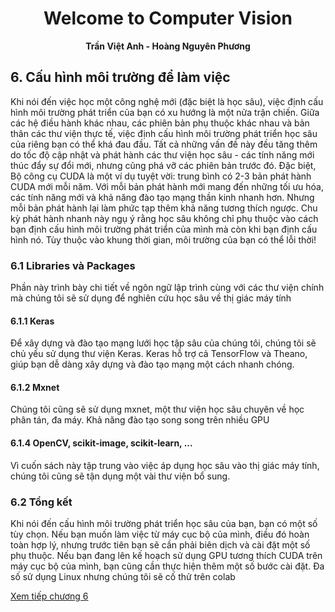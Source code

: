# <center> Welcome to Computer Vision</center>
 **<center>Trần Việt Anh - Hoàng Nguyên Phương</center>** 

## 6. Cấu hình môi trường để làm việc
Khi nói đến việc học một công nghệ mới (đặc biệt là học sâu), việc định cấu hình môi trường phát triển của bạn có xu hướng là một nửa trận chiến. Giữa các hệ điều hành khác nhau, các phiên bản phụ thuộc khác nhau và bản thân các thư viện thực tế, việc định cấu hình môi trường phát triển học sâu của riêng bạn có thể khá đau đầu. Tất cả những vấn đề này đều tăng thêm do tốc độ cập nhật và phát hành các thư viện học sâu - các tính năng mới thúc đẩy sự đổi mới, nhưng cũng phá vỡ các phiên bản trước đó. Đặc biệt, Bộ công cụ CUDA là một ví dụ tuyệt vời: trung bình có 2-3 bản phát hành CUDA mới mỗi năm. Với mỗi bản phát hành mới mang đến những tối ưu hóa, các tính năng mới và khả năng đào tạo mạng thần kinh nhanh hơn. Nhưng mỗi bản phát hành lại làm phức tạp thêm khả năng tương thích ngược. Chu kỳ phát hành nhanh này ngụ ý rằng học sâu không chỉ phụ thuộc vào cách bạn định cấu hình môi trường phát triển của mình mà còn khi bạn định cấu hình nó. Tùy thuộc vào khung thời gian, môi trường của bạn có thể lỗi thời! 

### 6.1 Libraries và Packages
Phần này trình bày chi tiết về ngôn ngữ lập trình cùng với các thư viện chính mà chúng tôi sẽ sử dụng để nghiên cứu học sâu về thị giác máy tính

#### 6.1.1 Keras

Để xây dựng và đào tạo mạng lưới học tập sâu của chúng tôi, chúng tôi sẽ chủ yếu sử dụng thư viện Keras. Keras hỗ trợ cả TensorFlow và Theano, giúp bạn dễ dàng xây dựng và đào tạo mạng một cách nhanh chóng. 

#### 6.1.2 Mxnet
Chúng tôi cũng sẽ sử dụng mxnet, một thư viện học sâu chuyên về học phân tán, đa máy. Khả năng đào tạo song song trên nhiều GPU

#### 6.1.4 OpenCV, scikit-image, scikit-learn, ...

Vì cuốn sách này tập trung vào việc áp dụng học sâu vào thị giác máy tính, chúng tôi cũng sẽ tận dụng một vài thư viện bổ sung.

### 6.2 Tổng kết

Khi nói đến cấu hình môi trường phát triển học sâu của bạn, bạn có một số tùy chọn. Nếu bạn muốn làm việc từ máy cục bộ của mình, điều đó hoàn toàn hợp lý, nhưng trước tiên bạn sẽ cần phải biên dịch và cài đặt một số phụ thuộc. Nếu bạn đang lên kế hoạch sử dụng GPU tương thích CUDA trên máy cục bộ của mình, bạn cũng cần thực hiện thêm một số bước cài đặt. Đa số sử dụng Linux nhưng chúng tôi sẽ cố thử trên colab



[Xem tiếp chương 6](Chuong7/chuong7.md)